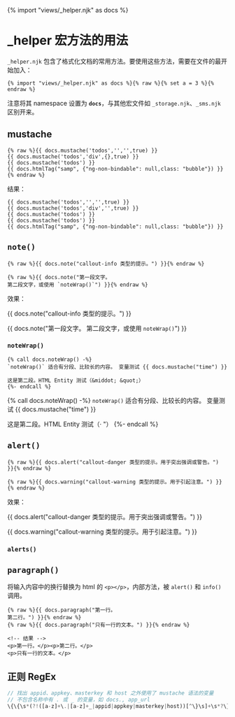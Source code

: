 {% import "views/_helper.njk" as docs %}
# _helper 宏方法的用法

`_helper.njk` 包含了格式化文档的常用方法。要使用这些方法，需要在文件的最开始加入：

<pre><code class="lang-nunjucks">&lbrace;% import "views/_helper.njk" as docs %&rbrace;{% raw %}{% set a = 3 %}{% endraw %}
</code></pre>

注意将其 namespace 设置为 **`docs`**，与其他宏文件如 `_storage.njk`、`_sms.njk` 区别开来。

## mustache

```
{% raw %}{{ docs.mustache('todos','','',true) }}
{{ docs.mustache('todos','div',{},true) }}
{{ docs.mustache('todos') }}
{{ docs.htmlTag("samp", {"ng-non-bindable": null,class: "bubble"}) }}{% endraw %}
```

结果：

```
{{ docs.mustache('todos','','',true) }}
{{ docs.mustache('todos','div','',true) }}
{{ docs.mustache('todos') }}
{{ docs.mustache('todos') }}
{{ docs.htmlTag("samp", {"ng-non-bindable": null,class: "bubble"}) }}
```


## `note()`

```nunjucks
{% raw %}{{ docs.note("callout-info 类型的提示。") }}{% endraw %}

{% raw %}{{ docs.note("第一段文字。
第二段文字，或使用 `noteWrap()`") }}{% endraw %}
```
效果：

{{ docs.note("callout-info 类型的提示。") }}

{{ docs.note("第一段文字。
第二段文字，或使用 `noteWrap()`") }}

### `noteWrap()`

<pre><code class="lang-nunjucks">&lbrace;% call docs.noteWrap() -%&rbrace;
`noteWrap()` 适合有分段、比较长的内容。 变量测试 {{ docs.mustache("time") }}

这是第二段。HTML Entity 测试（&amp;middot; &amp;quot;）
&lbrace;%- endcall %&rbrace;
</code></pre>

{% call docs.noteWrap() -%}
`noteWrap()` 适合有分段、比较长的内容。 变量测试 {{ docs.mustache("time") }}

这是第二段。HTML Entity 测试（&middot; &quot;）
{%- endcall %}

## `alert()`

```nunjucks
{% raw %}{{ docs.alert("callout-danger 类型的提示。用于突出强调或警告。") }}{% endraw %}

{% raw %}{{ docs.warning("callout-warning 类型的提示。用于引起注意。") }}{% endraw %}
```
效果：

{{ docs.alert("callout-danger 类型的提示。用于突出强调或警告。") }}

{{ docs.warning("callout-warning 类型的提示。用于引起注意。") }}

### `alerts()`


## `paragraph()`

将输入内容中的换行替换为 html 的 `<p></p>`，内部方法，被 `alert()` 和 `info()` 调用。

```nunjucks
{% raw %}{{ docs.paragraph("第一行。
第二行。") }}{% endraw %}
{% raw %}{{ docs.paragraph("只有一行的文本。") }}{% endraw %}

<!-- 结果 -->
<p>第一行。</p><p>第二行。</p>
<p>只有一行的文本。</p>
```
## 正则 RegEx

```js
// 找出 appid、appkey、masterkey 和 host 之外使用了 mustache 语法的变量
// 不包含名称中有 . 或 _ 的变量，如 docs., app_url
\{\{\s*(?!([a-z]+\.|[a-z]+_|appid|appkey|masterkey|host))[^\}\s]+\s*?\}\}

```
